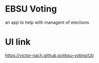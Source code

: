 # EBSU Voting
an app to help with managent of elections

# UI link
https://victor-nach.github.io/ebsu-voting/UI/